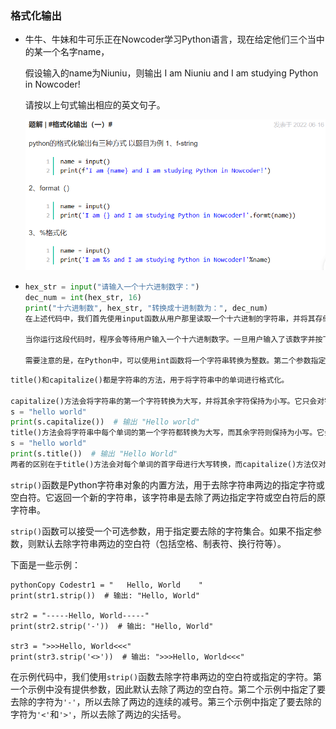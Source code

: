 ### 格式化输出

- 牛牛、牛妹和牛可乐正在Nowcoder学习Python语言，现在给定他们三个当中的某一个名字name，

  假设输入的name为Niuniu，则输出 I am Niuniu and I am studying Python in Nowcoder!

  请按以上句式输出相应的英文句子。

  ![image-20231016145051652](assets/image-20231016145051652.png)

- ```python
  hex_str = input("请输入一个十六进制数字：")
  dec_num = int(hex_str, 16)
  print("十六进制数", hex_str, "转换成十进制数为：", dec_num)
  在上述代码中，我们首先使用input函数从用户那里读取一个十六进制的字符串，并将其存储在名为hex_str的变量中。然后，我们使用int函数，并指定第二个参数为16，将该十六进制字符串转换成十进制数字，并将结果存储在名为dec_num的变量中。最后，我们使用print函数将结果输出到屏幕上。
  
  当你运行这段代码时，程序会等待用户输入一个十六进制数字。一旦用户输入了该数字并按下Enter键，程序将把它转换成十进制数字，并将结果输出到屏幕上。
  
  需要注意的是，在Python中，可以使用int函数将一个字符串转换为整数。第二个参数指定了字符串所代表的数字的进制。在本例中，我们设置第二个参数为16，表示输入的字符串是一个十六进制数字。
  
  ```

```python
title()和capitalize()都是字符串的方法，用于将字符串中的单词进行格式化。

capitalize()方法会将字符串的第一个字符转换为大写，并将其余字符保持为小写。它只会对字符串的第一个字符做修改，不管其他字符的大小写。例如：
s = "hello world"
print(s.capitalize())  # 输出 "Hello world"
title()方法会将字符串中每个单词的第一个字符都转换为大写，而其余字符则保持为小写。它会根据空格或特定的分隔符将字符串分割成多个单词，并对每个单词的首字母进行大写转换。例如：
s = "hello world"
print(s.title())  # 输出 "Hello World"
两者的区别在于title()方法会对每个单词的首字母进行大写转换，而capitalize()方法仅对整个字符串的第一个字符进行大写转换。因此，title()方法更适合用于对整个句子或标题进行格式化。而capitalize()方法则更适合用于对单个字符串进行首字母大写的处理。
```

 `strip()`函数是Python字符串对象的内置方法，用于去除字符串两边的指定字符或空白符。它返回一个新的字符串，该字符串是去除了两边指定字符或空白符后的原字符串。

`strip()`函数可以接受一个可选参数，用于指定要去除的字符集合。如果不指定参数，则默认去除字符串两边的空白符（包括空格、制表符、换行符等）。

下面是一些示例：

```
pythonCopy Codestr1 = "   Hello, World    "
print(str1.strip())  # 输出: "Hello, World"

str2 = "-----Hello, World-----"
print(str2.strip('-'))  # 输出: "Hello, World"

str3 = ">>>Hello, World<<<"
print(str3.strip('<>'))  # 输出: ">>>Hello, World<<<"
```

在示例代码中，我们使用`strip()`函数去除字符串两边的空白符或指定的字符。第一个示例中没有提供参数，因此默认去除了两边的空白符。第二个示例中指定了要去除的字符为`'-'`，所以去除了两边的连续的减号。第三个示例中指定了要去除的字符为`'<'`和`'>'`，所以去除了两边的尖括号。





